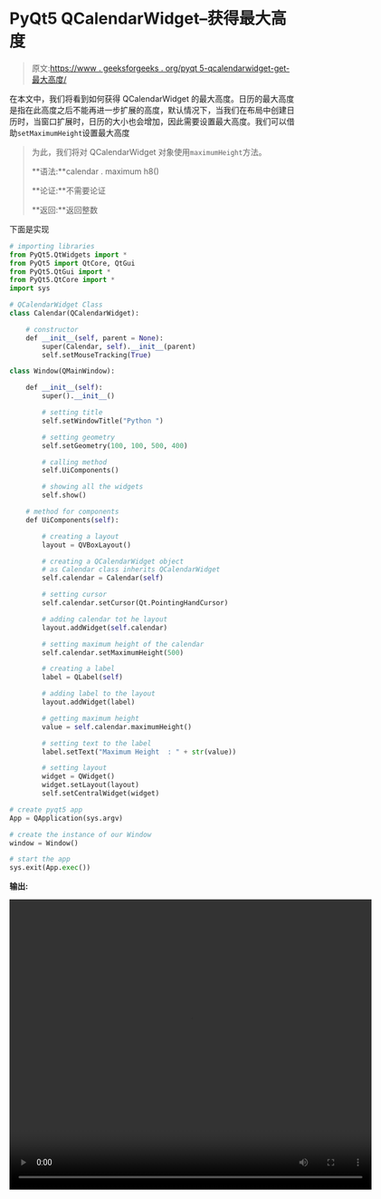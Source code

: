 # PyQt5 QCalendarWidget–获得最大高度

> 原文:[https://www . geeksforgeeks . org/pyqt 5-qcalendarwidget-get-最大高度/](https://www.geeksforgeeks.org/pyqt5-qcalendarwidget-getting-maximum-height/)

在本文中，我们将看到如何获得 QCalendarWidget 的最大高度。日历的最大高度是指在此高度之后不能再进一步扩展的高度，默认情况下，当我们在布局中创建日历时，当窗口扩展时，日历的大小也会增加，因此需要设置最大高度。我们可以借助`setMaximumHeight`设置最大高度

> 为此，我们将对 QCalendarWidget 对象使用`maximumHeight`方法。
> 
> **语法:**calendar . maximum h8()
> 
> **论证:**不需要论证
> 
> **返回:**返回整数

下面是实现

```py
# importing libraries
from PyQt5.QtWidgets import * 
from PyQt5 import QtCore, QtGui
from PyQt5.QtGui import * 
from PyQt5.QtCore import * 
import sys

# QCalendarWidget Class
class Calendar(QCalendarWidget):

    # constructor
    def __init__(self, parent = None):
        super(Calendar, self).__init__(parent)
        self.setMouseTracking(True)

class Window(QMainWindow):

    def __init__(self):
        super().__init__()

        # setting title
        self.setWindowTitle("Python ")

        # setting geometry
        self.setGeometry(100, 100, 500, 400)

        # calling method
        self.UiComponents()

        # showing all the widgets
        self.show()

    # method for components
    def UiComponents(self):

        # creating a layout
        layout = QVBoxLayout()

        # creating a QCalendarWidget object
        # as Calendar class inherits QCalendarWidget
        self.calendar = Calendar(self)

        # setting cursor
        self.calendar.setCursor(Qt.PointingHandCursor)

        # adding calendar tot he layout
        layout.addWidget(self.calendar)

        # setting maximum height of the calendar
        self.calendar.setMaximumHeight(500)

        # creating a label
        label = QLabel(self)

        # adding label to the layout
        layout.addWidget(label)

        # getting maximum height
        value = self.calendar.maximumHeight()

        # setting text to the label
        label.setText("Maximum Height  : " + str(value))

        # setting layout
        widget = QWidget()
        widget.setLayout(layout)
        self.setCentralWidget(widget)

# create pyqt5 app
App = QApplication(sys.argv)

# create the instance of our Window
window = Window()

# start the app
sys.exit(App.exec())
```

**输出:**

<video class="wp-video-shortcode" id="video-432497-1" width="640" height="512" preload="metadata" controls=""><source type="video/mp4" src="https://media.geeksforgeeks.org/wp-content/uploads/20200614011841/Python-2020-06-14-01-18-18.mp4?_=1">[https://media.geeksforgeeks.org/wp-content/uploads/20200614011841/Python-2020-06-14-01-18-18.mp4](https://media.geeksforgeeks.org/wp-content/uploads/20200614011841/Python-2020-06-14-01-18-18.mp4)</video>